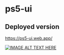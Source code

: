 # ps5-ui

## Deployed version
https://ps5-ui.web.app/

[![IMAGE ALT TEXT HERE](https://img.youtube.com/vi/76vGMov7fUs/0.jpg)](https://www.youtube.com/watch?v=76vGMov7fUs&ab_channel=WeCoded)

